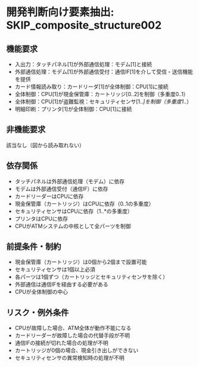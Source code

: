# 開発判断向け要素抽出: SKIP_composite_structure002

## 機能要求
- 入出力：タッチパネル[1]が外部通信処理：モデム[1]と接続
- 外部通信処理：モデム[1]が外部通信受付：通信IF[1]を介して受信・送信機能を提供
- カード情報読み取り：カードリーダ[1]が全体制御：CPU[1]に接続
- 全体制御：CPU[1]が現金保管庫：カートリッジ[0..2]を制御（多重度0..1）
- 全体制御：CPU[1]が盗難監視：セキュリティセンサ[1..*]を制御（多重度1..*）
- 明細印刷：プリンタ[1]が全体制御：CPU[1]に接続

## 非機能要求
該当なし（図から読み取れない）

## 依存関係
- タッチパネルは外部通信処理（モデム）に依存
- モデムは外部通信受付（通信IF）に依存
- カードリーダーはCPUに依存
- 現金保管庫（カートリッジ）はCPUに依存（0..1の多重度）
- セキュリティセンサはCPUに依存（1..*の多重度）
- プリンタはCPUに依存
- CPUがATMシステムの中核として全パーツを制御

## 前提条件・制約
- 現金保管庫（カートリッジ）は0個から2個まで設置可能
- セキュリティセンサは1個以上必須
- 各パーツは1個ずつ（カートリッジとセキュリティセンサを除く）
- 外部通信は通信IFを経由する必要がある
- CPUが全体制御の中心

## リスク・例外条件
- CPUが故障した場合、ATM全体が動作不能になる
- カードリーダーが故障した場合の代替手段が不明
- 通信IFの接続が切れた場合の処理が不明
- カートリッジが0個の場合、現金引き出しができない
- セキュリティセンサの異常検知時の処理が不明
